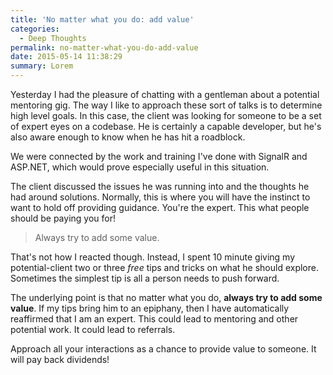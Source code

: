 ```yaml
---
title: 'No matter what you do: add value'
categories:
  - Deep Thoughts
permalink: no-matter-what-you-do-add-value
date: 2015-05-14 11:38:29
summary: Lorem
---
```


Yesterday I had the pleasure of chatting with a gentleman about a potential mentoring gig.  The way I like to approach these sort of talks is to determine high level goals.  In this case, the client was looking for someone to be a set of expert eyes on a codebase.  He is certainly a capable developer, but he's also aware enough to know when he has hit a roadblock.

We were connected by the work and training I've done with SignalR and ASP.NET, which would prove especially useful in this situation.

The client discussed the issues he was running into and the thoughts he had around solutions.  Normally, this is where you will have the instinct to want to hold off providing guidance.  You're the expert.  This what people should be paying you for!

> Always try to add some value.

That's not how I reacted though.  Instead, I spent 10 minute giving my potential-client two or three *free* tips and tricks on what he should explore.  Sometimes the simplest tip is all a person needs to push forward.

The underlying point is that no matter what you do, **always try to add some value**.  If my tips bring him to an epiphany, then I have automatically reaffirmed that I am an expert.  This could lead to mentoring and other potential work.  It could lead to referrals.

Approach all your interactions as a chance to provide value to someone.  It will pay back dividends!